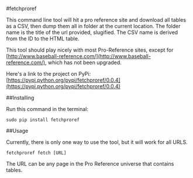#fetchproref

This command line tool will hit a pro reference site and download all tables as a CSV, then dump them all in folder at the current location. The folder name is the title of the url provided, slugified. The CSV name is derived from the ID to the HTML table.

This tool should play nicely with most Pro-Reference sites, except for [http://www.baseball-reference.com/](http://www.baseball-reference.com/), which has not been upgraded.

Here's a link to the project on PyPi: [https://pypi.python.org/pypi/fetchproref/0.0.4](https://pypi.python.org/pypi/fetchproref/0.0.4)

##Installing

Run this command in the terminal:

`sudo pip install fetchproref`

##Usage

Currently, there is only one way to use the tool, but it will work for all URLS.

`fetchproref fetch [URL]`

The URL can be any page in the Pro Reference universe that contains tables.